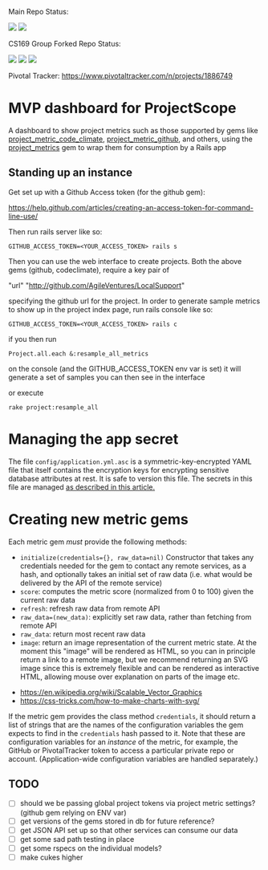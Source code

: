 Main Repo Status:

<a href="https://codeclimate.com/github/AgileVentures/projectscope"><img src="https://codeclimate.com/github/AgileVentures/projectscope/badges/gpa.svg" /></a>
<a href="https://travis-ci.org/AgileVentures/projectscope"><img src="https://travis-ci.org/AgileVentures/projectscope.svg?branch=develop"></a>

CS169 Group Forked Repo Status:

<a href="https://codeclimate.com/github/DrakeW/projectscope"><img src="https://codeclimate.com/github/DrakeW/projectscope/badges/gpa.svg" /></a>
<a href="https://travis-ci.org/DrakeW/projectscope"><img src="https://travis-ci.org/DrakeW/projectscope.svg?branch=develop"></a>
<a href="https://codeclimate.com/github/DrakeW/projectscope/coverage"><img src="https://codeclimate.com/github/DrakeW/projectscope/badges/coverage.svg" /></a>

Pivotal Tracker: https://www.pivotaltracker.com/n/projects/1886749

# MVP dashboard for ProjectScope

A dashboard to show project metrics such as those supported by gems like
[project_metric_code_climate](https://github.com/AgileVentures/project_metric_code_climate),
[project_metric_github](https://github.com/AgileVentures/project_metric_github),
and others, using the [project_metrics](https://github.com/AgileVentures/project_metrics) gem to wrap
them for consumption by a Rails app

Standing up an instance
-----------------------

Get set up with a Github Access token (for the github gem):

https://help.github.com/articles/creating-an-access-token-for-command-line-use/

Then run rails server like so:

```GITHUB_ACCESS_TOKEN=<YOUR_ACCESS_TOKEN> rails s```

Then you can use the web interface to create projects.  Both the above gems (github, codeclimate), require a key pair of

"url" "http://github.com/AgileVentures/LocalSupport"

specifying the github url for the project.  In order to generate sample metrics to show up in the project index page,
run rails console like so:

```GITHUB_ACCESS_TOKEN=<YOUR_ACCESS_TOKEN> rails c```


if you then run

```Project.all.each &:resample_all_metrics```

on the console (and the GITHUB_ACCESS_TOKEN env var is set) it will generate a set of samples you can then see in the interface

or execute

```rake project:resample_all```

# Managing the app secret

The file `config/application.yml.asc` is a symmetric-key-encrypted YAML
file that itself contains the encryption keys for encrypting sensitive
database attributes at rest.  It is safe to version this file.  The secrets
in this file are managed [as described in this article.](http://saasbook.blogspot.com/2016/08/keeping-secrets.html)

# Creating new metric gems

Each metric gem *must* provide the following methods:

* `initialize(credentials={}, raw_data=nil)` Constructor that takes any credentials needed for the gem to contact any remote services, as a hash, and optionally takes an initial set of raw data (i.e. what would be delivered by the API of the remote service)
* `score`: computes the metric score (normalized from 0 to 100) given the current raw data
* `refresh`: refresh raw data from remote API
* `raw_data=(new_data)`: explicitly set raw data, rather than fetching from remote API
* `raw_data`: return most recent raw data
* `image`: return an image representation of the current metric state.  At the moment this "image" will be rendered as HTML, so you can in principle return a link to a remote image, but we recommend returning an SVG image since this is extremely flexible and can be rendered as interactive HTML, allowing mouse over explanation on parts of the image etc.

- https://en.wikipedia.org/wiki/Scalable_Vector_Graphics
- https://css-tricks.com/how-to-make-charts-with-svg/

If the metric gem provides the class method `credentials`, it should return a list of strings that are the names of the configuration variables the gem expects to find in the `credentials` hash passed to it.  Note that these are configuration variables for an _instance_ of the metric, for example, the GitHub or PivotalTracker token to access a particular private repo or account.  (Application-wide configuration variables are handled separately.)

TODO
----

* [ ] should we be passing global project tokens via project metric settings? (github gem relying on ENV var)
* [ ] get versions of the gems stored in db for future reference?
* [ ] get JSON API set up so that other services can consume our data
* [ ] get some sad path testing in place
* [ ] get some rspecs on the individual models?
* [ ] make cukes higher
